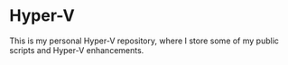 # Hyper-V

This is my personal Hyper-V repository, where I store some of my public scripts and Hyper-V enhancements.
